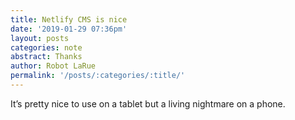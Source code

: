 ```yaml
---
title: Netlify CMS is nice
date: '2019-01-29 07:36pm'
layout: posts
categories: note
abstract: Thanks
author: Robot LaRue
permalink: '/posts/:categories/:title/'
---
```

It’s pretty nice to use on a tablet but a living nightmare on a phone.
